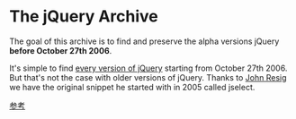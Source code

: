 # The jQuery Archive

The goal of this archive is to find and preserve the alpha versions jQuery **before October 27th 2006**.

It's simple to find [every version of jQuery](https://code.jquery.com/jquery/) starting from October 27th 2006. But that's not the case with older versions of jQuery. Thanks to [John Resig](http://ejohn.org/) we have the original snippet he started with in 2005 called jselect.

[参考](http://ejohn.org/blog/annotated-version-of-the-original-jquery-release/)
